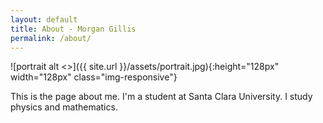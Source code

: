 ```yaml
---
layout: default
title: About - Morgan Gillis
permalink: /about/
---
```


![portrait alt <>]({{ site.url }}/assets/portrait.jpg){:height="128px" width="128px" class="img-responsive"}

This is the page about me. I'm a student at Santa Clara University. I study physics and mathematics.
